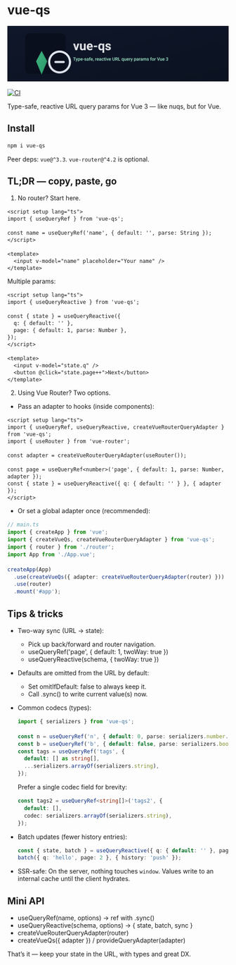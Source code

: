 # vue-qs

<p align="center">
  <img src="./docs/public/banner.svg" alt="vue-qs banner" width="800" />
</p>

[![CI](https://github.com/iamsomraj/vue-qs/actions/workflows/ci.yml/badge.svg?branch=main)](https://github.com/iamsomraj/vue-qs/actions/workflows/ci.yml)

Type-safe, reactive URL query params for Vue 3 — like nuqs, but for Vue.

## Install

```sh
npm i vue-qs
```

Peer deps: `vue@^3.3`. `vue-router@^4.2` is optional.

## TL;DR — copy, paste, go

1. No router? Start here.

```vue
<script setup lang="ts">
import { useQueryRef } from 'vue-qs';

const name = useQueryRef('name', { default: '', parse: String });
</script>

<template>
  <input v-model="name" placeholder="Your name" />
</template>
```

Multiple params:

```vue
<script setup lang="ts">
import { useQueryReactive } from 'vue-qs';

const { state } = useQueryReactive({
  q: { default: '' },
  page: { default: 1, parse: Number },
});
</script>

<template>
  <input v-model="state.q" />
  <button @click="state.page++">Next</button>
</template>
```

2. Using Vue Router? Two options.

- Pass an adapter to hooks (inside components):

```vue
<script setup lang="ts">
import { useQueryRef, useQueryReactive, createVueRouterQueryAdapter } from 'vue-qs';
import { useRouter } from 'vue-router';

const adapter = createVueRouterQueryAdapter(useRouter());

const page = useQueryRef<number>('page', { default: 1, parse: Number, adapter });
const { state } = useQueryReactive({ q: { default: '' } }, { adapter });
</script>
```

- Or set a global adapter once (recommended):

```ts
// main.ts
import { createApp } from 'vue';
import { createVueQs, createVueRouterQueryAdapter } from 'vue-qs';
import { router } from './router';
import App from './App.vue';

createApp(App)
  .use(createVueQs({ adapter: createVueRouterQueryAdapter(router) }))
  .use(router)
  .mount('#app');
```

## Tips & tricks

- Two-way sync (URL -> state):
  - Pick up back/forward and router navigation.
  - useQueryRef('page', { default: 1, twoWay: true })
  - useQueryReactive(schema, { twoWay: true })

- Defaults are omitted from the URL by default:
  - Set omitIfDefault: false to always keep it.
  - Call .sync() to write current value(s) now.

- Common codecs (types):

  ```ts
  import { serializers } from 'vue-qs';

  const n = useQueryRef('n', { default: 0, parse: serializers.number.parse });
  const b = useQueryRef('b', { default: false, parse: serializers.boolean.parse });
  const tags = useQueryRef('tags', {
    default: [] as string[],
    ...serializers.arrayOf(serializers.string),
  });
  ```

  Prefer a single codec field for brevity:

  ```ts
  const tags2 = useQueryRef<string[]>('tags2', {
    default: [],
    codec: serializers.arrayOf(serializers.string),
  });
  ```

- Batch updates (fewer history entries):

  ```ts
  const { state, batch } = useQueryReactive({ q: { default: '' }, page: { default: 1 } });
  batch({ q: 'hello', page: 2 }, { history: 'push' });
  ```

- SSR-safe: On the server, nothing touches `window`. Values write to an internal cache until the client hydrates.

## Mini API

- useQueryRef(name, options) -> ref with .sync()
- useQueryReactive(schema, options) -> { state, batch, sync }
- createVueRouterQueryAdapter(router)
- createVueQs({ adapter }) / provideQueryAdapter(adapter)

That’s it — keep your state in the URL, with types and great DX.
